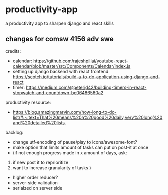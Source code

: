 # productivity-app
a productivity app to sharpen django and react skills

## changes for comsw 4156 adv swe

credits:
- calendar: https://github.com/rajeshpillai/youtube-react-calendar/blob/master/src/Components/Calendar/index.js
- setting up django backend with react frontend: https://scotch.io/tutorials/build-a-to-do-application-using-django-and-react
- timer: https://medium.com/@peterjd42/building-timers-in-react-stopwatch-and-countdown-bc06486560a2

productivity resource:
- https://blog.amazingmarvin.com/how-long-to-do-list/#:~:text=That%20means%20a%20good%20daily,very%20long%20and%20detailed%20lists.



backlog:
- change utf-encoding of pause/play to icons/awesome-font?
- make option that limits amount of tasks can put on post-it at once
- (if not enough progress made in x amount of days, ask:
 1. if new post it to reprioritize
 2. want to increase granularity of tasks )
 - higher order reducer?
 - server-side validation
 - serialzed on server side
